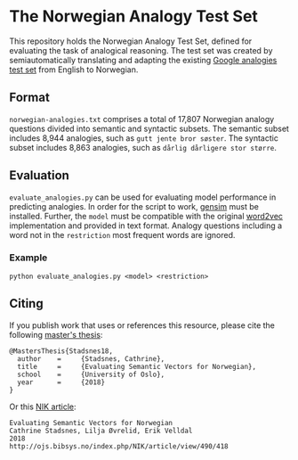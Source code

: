 # The Norwegian Analogy Test Set

This repository holds the Norwegian Analogy Test Set, defined for evaluating the task of analogical 
reasoning. The test set was created by semiautomatically translating and adapting the existing 
[Google analogies test set](https://arxiv.org/pdf/1301.3781.pdf) from English to Norwegian.

## Format

`norwegian-analogies.txt` comprises a total of 17,807 Norwegian analogy questions divided into 
semantic and syntactic subsets. The semantic subset includes 8,944 analogies, such as `gutt jente bror søster`. 
The syntactic subset includes 8,863 analogies, such as `dårlig dårligere stor større`. 

## Evaluation

`evaluate_analogies.py` can be used for evaluating model performance in predicting analogies.
In order for the script to work, [gensim](https://radimrehurek.com/gensim/) must be installed. 
Further, the `model` must be compatible with the original [word2vec](https://code.google.com/archive/p/word2vec/)
implementation and provided in text format. Analogy questions including a word not in the `restriction` 
most frequent words are ignored.

### Example

`python evaluate_analogies.py <model> <restriction>`

## Citing

If you publish work that uses or references this resource, please cite the following 
[master's thesis](https://www.duo.uio.no/bitstream/handle/10852/61756/thesis.pdf): 

```
@MastersThesis{Stadsnes18,
  author    =     {Stadsnes, Cathrine},
  title     =     {Evaluating Semantic Vectors for Norwegian},
  school    =     {University of Oslo},
  year      =     {2018}
}
```

Or this [NIK article](http://ojs.bibsys.no/index.php/NIK/article/view/490/418): 

```
Evaluating Semantic Vectors for Norwegian
Cathrine Stadsnes, Lilja Øvrelid, Erik Velldal
2018
http://ojs.bibsys.no/index.php/NIK/article/view/490/418
```
